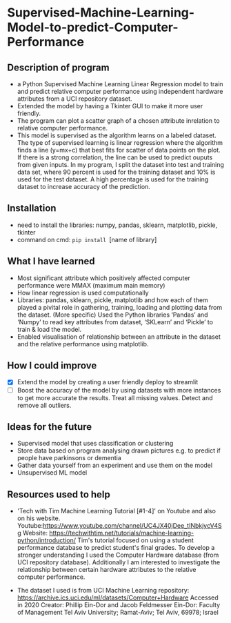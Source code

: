 # Supervised-Machine-Learning-Model-to-predict-Computer-Performance

## Description of program

- a Python Supervised Machine Learning Linear Regression model to train and predict relative computer performance using independent hardware attributes from a UCI repository dataset.
- Extended the model by having a Tkinter GUI to make it more user friendly.
- The program can plot a scatter graph of a chosen attribute inrelation to relative computer performance.
- This model is supervised as the algorithm learns on a labeled dataset. The type of supervised learning is linear regression where the algorithm finds a line (y=mx+c) that best fits for scatter of data points on the plot. If there is a strong correlation, the line can be used to predict ouputs from given inputs. In my program, I split the dataset into test and training data set, where 90 percent is used for the training dataset and 10% is used for the test dataset. A high percentage is used for the training dataset to increase accuracy of the prediction.

## Installation
- need to install the libraries: numpy, pandas, sklearn, matplotlib, pickle, tkinter
- command on cmd: `pip install `[name of library]

## What I have learned
- Most significant attribute which positively affected computer performance were MMAX (maximum main memory)
- How linear regression is used computationally
- Libraries: pandas, sklearn, pickle, matplotlib and how each of them played a pivital role in gathering, training, loading and plotting data from the dataset.
  (More specific) Used the Python libraries ‘Pandas’ and ‘Numpy’ to read key attributes from dataset, ‘SKLearn’ and ‘Pickle’ to train & load the model. 
- Enabled visualisation of relationship between an attribute in the dataset and the relative performance using matplotlib.

## How I could improve
- [x] Extend the model by creating a user friendly deploy to streamlit 
- [ ] Boost the accuracy of the model by using datasets with more instances to get more accurate the results. Treat all missing values. Detect and remove all outliers.

## Ideas for the future
- Supervised model that uses classification or clustering 
- Store data based on program analysing drawn pictures e.g. to predict if people have parkinsons or dementia
- Gather data yourself from an experiment and use them on the model
- Unsupervised ML model

## Resources used to help
- 'Tech with Tim Machine Learning Tutorial [#1-4]' on Youtube and also on his website. 
  Youtube:https://www.youtube.com/channel/UC4JX40jDee_tINbkjycV4Sg
  Website: https://techwithtim.net/tutorials/machine-learning-python/introduction/
  Tim's tutorial focused on using a student performance database to predict student's final grades. 
  To develop a stronger understanding I used the Computer Hardware database (from UCI repository database).
  Additionally I am interested to investigate the relationship between certain hardware attributes to the relative computer performance. 
  
- The dataset I used is from UCI Machine Learning repository: https://archive.ics.uci.edu/ml/datasets/Computer+Hardware
  Accessed in 2020
  Creator:
  Phillip Ein-Dor and Jacob Feldmesser
  Ein-Dor: Faculty of Management
  Tel Aviv University; Ramat-Aviv;
  Tel Aviv, 69978; Israel
